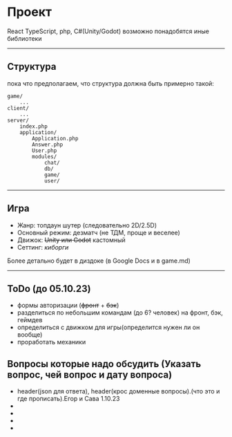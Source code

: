 # Проект

React TypeScript, php, C#(Unity/Godot)
возможно понадобятся иные библиотеки

---

## Структура

пока что предполагаем, что структура должна быть примерно такой:

```
game/
    ...
client/
    ...
server/
    index.php
    application/
        Application.php
        Answer.php
        User.php
        modules/
            chat/
            db/
            game/
            user/
```

---

## Игра

* Жанр: топдаун шутер (следовательно 2D/2.5D)
* Основный режим: дезматч (не ТДМ, проще и веселее)
* Движок: ~~Unity или Godot~~ кастомный
* Сеттинг: *киборги*

Более детально будет в диздоке (в Google Docs и в game.md)

---

## ToDo (до 05.10.23)

* формы авторизации (~~фронт~~ + ~~бэк~~)
* разделиться по небольшим командам (до 6? человек) на фронт, бэк, геймдев
* определиться с движком для игры(определится нужен ли он вообще)
* проработать механики

## Вопросы которые надо обсудить (Указать вопрос, чей вопрос и дату вопроса)
* header(json для ответа), header(крос доменные вопросы).(что это и где прописать).Егор и Сава 1.10.23
*
*
*
*
